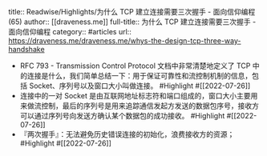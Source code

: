 title:: Readwise/Highlights/为什么 TCP 建立连接需要三次握手 - 面向信仰编程 (65)
author:: [[draveness.me]]
full-title:: 为什么 TCP 建立连接需要三次握手 - 面向信仰编程
category:: #articles
url:: https://draveness.me/draveness.me/whys-the-design-tcp-three-way-handshake

- RFC 793 - Transmission Control Protocol 文档中非常清楚地定义了 TCP 中的连接是什么，我们简单总结一下：用于保证可靠性和流控制机制的信息，包括 Socket、序列号以及窗口大小叫做连接。 #Highlight #[[2022-07-26]]
- 连接中的一对 Socket 是由互联网地址标志符和端口组成的，窗口大小主要用来做流控制，最后的序列号是用来追踪通信发起方发送的数据包序号，接收方可以通过序列号向发送方确认某个数据包的成功接收。 #Highlight #[[2022-07-26]]
- 『两次握手』：无法避免历史错误连接的初始化，浪费接收方的资源； #Highlight #[[2022-07-26]]